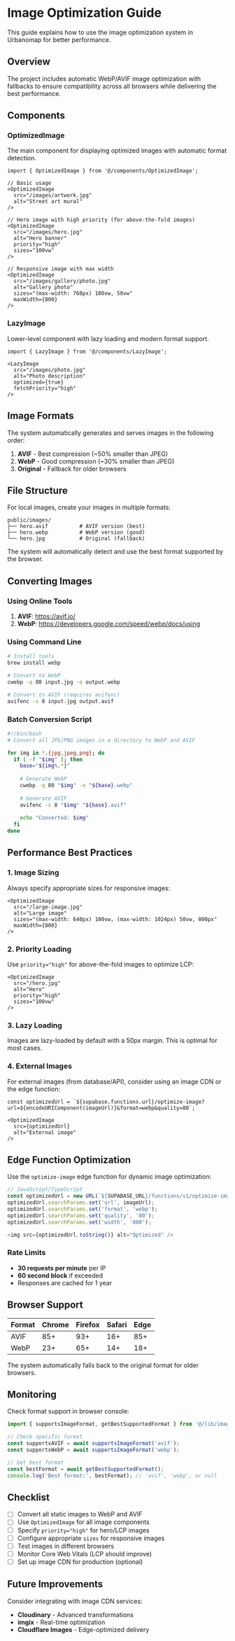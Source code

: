 # Image Optimization Guide

This guide explains how to use the image optimization system in Urbanomap for better performance.

## Overview

The project includes automatic WebP/AVIF image optimization with fallbacks to ensure compatibility across all browsers while delivering the best performance.

## Components

### OptimizedImage

The main component for displaying optimized images with automatic format detection.

```tsx
import { OptimizedImage } from '@/components/OptimizedImage';

// Basic usage
<OptimizedImage
  src="/images/artwork.jpg"
  alt="Street art mural"
/>

// Hero image with high priority (for above-the-fold images)
<OptimizedImage
  src="/images/hero.jpg"
  alt="Hero banner"
  priority="high"
  sizes="100vw"
/>

// Responsive image with max width
<OptimizedImage
  src="/images/gallery/photo.jpg"
  alt="Gallery photo"
  sizes="(max-width: 768px) 100vw, 50vw"
  maxWidth={800}
/>
```

### LazyImage

Lower-level component with lazy loading and modern format support.

```tsx
import { LazyImage } from '@/components/LazyImage';

<LazyImage
  src="/images/photo.jpg"
  alt="Photo description"
  optimized={true}
  fetchPriority="high"
/>
```

## Image Formats

The system automatically generates and serves images in the following order:

1. **AVIF** - Best compression (~50% smaller than JPEG)
2. **WebP** - Good compression (~30% smaller than JPEG) 
3. **Original** - Fallback for older browsers

## File Structure

For local images, create your images in multiple formats:

```
public/images/
├── hero.avif          # AVIF version (best)
├── hero.webp          # WebP version (good)
└── hero.jpg           # Original (fallback)
```

The system will automatically detect and use the best format supported by the browser.

## Converting Images

### Using Online Tools

1. **AVIF**: https://avif.io/
2. **WebP**: https://developers.google.com/speed/webp/docs/using

### Using Command Line

```bash
# Install tools
brew install webp

# Convert to WebP
cwebp -q 80 input.jpg -o output.webp

# Convert to AVIF (requires avifenc)
avifenc -s 8 input.jpg output.avif
```

### Batch Conversion Script

```bash
#!/bin/bash
# Convert all JPG/PNG images in a directory to WebP and AVIF

for img in *.{jpg,jpeg,png}; do
  if [ -f "$img" ]; then
    base="${img%.*}"
    
    # Generate WebP
    cwebp -q 80 "$img" -o "${base}.webp"
    
    # Generate AVIF
    avifenc -s 8 "$img" "${base}.avif"
    
    echo "Converted: $img"
  fi
done
```

## Performance Best Practices

### 1. Image Sizing

Always specify appropriate sizes for responsive images:

```tsx
<OptimizedImage
  src="/large-image.jpg"
  alt="Large image"
  sizes="(max-width: 640px) 100vw, (max-width: 1024px) 50vw, 800px"
  maxWidth={800}
/>
```

### 2. Priority Loading

Use `priority="high"` for above-the-fold images to optimize LCP:

```tsx
<OptimizedImage
  src="/hero.jpg"
  alt="Hero"
  priority="high"
  sizes="100vw"
/>
```

### 3. Lazy Loading

Images are lazy-loaded by default with a 50px margin. This is optimal for most cases.

### 4. External Images

For external images (from database/API), consider using an image CDN or the edge function:

```tsx
const optimizedUrl = `${supabase.functions.url}/optimize-image?url=${encodeURIComponent(imageUrl)}&format=webp&quality=80`;

<OptimizedImage
  src={optimizedUrl}
  alt="External image"
/>
```

## Edge Function Optimization

Use the `optimize-image` edge function for dynamic image optimization:

```typescript
// JavaScript/TypeScript
const optimizedUrl = new URL(`${SUPABASE_URL}/functions/v1/optimize-image`);
optimizedUrl.searchParams.set('url', imageUrl);
optimizedUrl.searchParams.set('format', 'webp');
optimizedUrl.searchParams.set('quality', '80');
optimizedUrl.searchParams.set('width', '800');

<img src={optimizedUrl.toString()} alt="Optimized" />
```

### Rate Limits

- **30 requests per minute** per IP
- **60 second block** if exceeded
- Responses are cached for 1 year

## Browser Support

| Format | Chrome | Firefox | Safari | Edge |
|--------|--------|---------|--------|------|
| AVIF   | 85+    | 93+     | 16+    | 85+  |
| WebP   | 23+    | 65+     | 14+    | 18+  |

The system automatically falls back to the original format for older browsers.

## Monitoring

Check format support in browser console:

```javascript
import { supportsImageFormat, getBestSupportedFormat } from '@/lib/images/optimization';

// Check specific format
const supportsAVIF = await supportsImageFormat('avif');
const supportsWebP = await supportsImageFormat('webp');

// Get best format
const bestFormat = await getBestSupportedFormat();
console.log('Best format:', bestFormat); // 'avif', 'webp', or null
```

## Checklist

- [ ] Convert all static images to WebP and AVIF
- [ ] Use `OptimizedImage` for all image components
- [ ] Specify `priority="high"` for hero/LCP images
- [ ] Configure appropriate `sizes` for responsive images
- [ ] Test images in different browsers
- [ ] Monitor Core Web Vitals (LCP should improve)
- [ ] Set up image CDN for production (optional)

## Future Improvements

Consider integrating with image CDN services:
- **Cloudinary** - Advanced transformations
- **imgix** - Real-time optimization
- **Cloudflare Images** - Edge-optimized delivery
